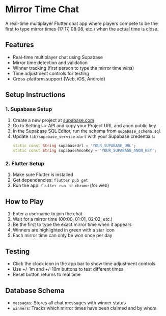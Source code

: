 # Mirror Time Chat

A real-time multiplayer Flutter chat app where players compete to be the first to type mirror times (17:17, 08:08, etc.) when the actual time is close.

## Features

- Real-time multiplayer chat using Supabase
- Mirror time detection and validation
- Winner tracking (first person to type the mirror time wins)
- Time adjustment controls for testing
- Cross-platform support (Web, iOS, Android)

## Setup Instructions

### 1. Supabase Setup

1. Create a new project at [supabase.com](https://supabase.com)
2. Go to Settings > API and copy your Project URL and anon public key
3. In the Supabase SQL Editor, run the schema from `supabase_schema.sql`
4. Update `lib/supabase_service.dart` with your Supabase credentials:
   ```dart
   static const String supabaseUrl = 'YOUR_SUPABASE_URL';
   static const String supabaseAnonKey = 'YOUR_SUPABASE_ANON_KEY';
   ```

### 2. Flutter Setup

1. Make sure Flutter is installed
2. Get dependencies: `flutter pub get`
3. Run the app: `flutter run -d chrome` (for web)

## How to Play

1. Enter a username to join the chat
2. Wait for a mirror time (00:00, 01:01, 02:02, etc.)
3. Be the first to type the exact mirror time when it appears
4. Winners are highlighted in green with a star icon
5. Each mirror time can only be won once per day

## Testing

- Click the clock icon in the app bar to show time adjustment controls
- Use +/-1m and +/-10m buttons to test different times
- Reset button returns to real time

## Database Schema

- `messages`: Stores all chat messages with winner status
- `winners`: Tracks which mirror times have been claimed and by whom
